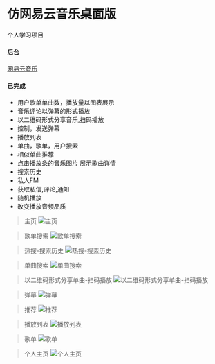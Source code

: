 # 仿网易云音乐桌面版
个人学习项目


#### 后台
[网易云音乐](https://github.com/Binaryify/NeteaseCloudMusicApi)

#### 已完成  

* 用户歌单单曲数，播放量以图表展示
* 音乐评论以弹幕的形式播放
* 以二维码形式分享音乐,扫码播放
* 控制，发送弹幕
* 播放列表
* 单曲，歌单，用户搜索
* 相似单曲推荐
* 点击播放条的音乐图片 展示歌曲详情
* 搜索历史
* 私人FM
* 获取私信,评论,通知
* 随机播放
* 改变播放音频品质



> 主页
![主页](https://github.com/zpfnb/desktop-music/raw/master/readme-img/主页.jpg)

> 歌单搜索
![歌单搜索](https://github.com/zpfnb/desktop-music/raw/master/readme-img/歌单搜索.jpg)

> 热搜-搜索历史
![热搜-搜索历史](https://github.com/zpfnb/desktop-music/raw/master/readme-img/热搜-搜索历史.jpg)

>单曲搜索
![单曲搜索](https://github.com/zpfnb/desktop-music/raw/master/readme-img/单曲搜索.jpg)

>以二维码形式分享单曲-扫码播放
![以二维码形式分享单曲-扫码播放](https://github.com/zpfnb/desktop-music/raw/master/readme-img/以二维码形式分享单曲-扫码播放.jpg)

>弹幕
![弹幕](https://github.com/zpfnb/desktop-music/raw/master/readme-img/弹幕.jpg)

>推荐
![推荐](https://github.com/zpfnb/desktop-music/raw/master/readme-img/推荐.jpg)

>播放列表
![播放列表](https://github.com/zpfnb/desktop-music/raw/master/readme-img/播放列表.jpg)

>歌单
![歌单](https://github.com/zpfnb/desktop-music/raw/master/readme-img/歌单.jpg)

>个人主页
![个人主页](https://github.com/zpfnb/desktop-music/raw/master/readme-img/个人主页.jpg)
